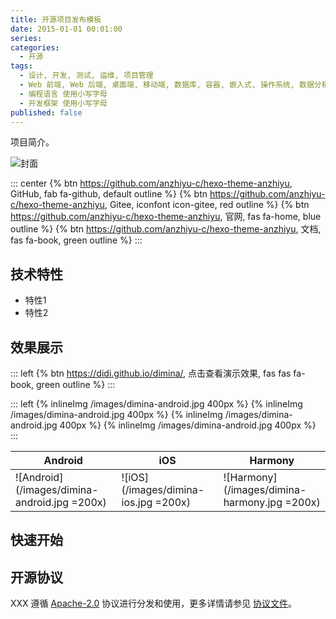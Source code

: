 ```yaml
---
title: 开源项目发布模板
date: 2015-01-01 00:01:00
series: 
categories:
  - 开源
tags:
  - 设计, 开发, 测试, 运维, 项目管理  
  - Web 前端, Web 后端, 桌面端, 移动端, 数据库, 容器, 嵌入式, 操作系统, 数据分析, 人工智能  
  - 编程语言 使用小写字母  
  - 开发框架 使用小写字母  
published: false
---
```


项目简介。

![封面](/assets/image/cover.png)

::: center
{% btn https://github.com/anzhiyu-c/hexo-theme-anzhiyu, GitHub, fab fa-github, default outline %}
{% btn https://github.com/anzhiyu-c/hexo-theme-anzhiyu, Gitee, iconfont icon-gitee, red outline %}
{% btn https://github.com/anzhiyu-c/hexo-theme-anzhiyu, 官网, fas fa-home, blue outline %}
{% btn https://github.com/anzhiyu-c/hexo-theme-anzhiyu, 文档, fas fa-book, green outline %}
:::

## 技术特性

- 特性1
- 特性2

## 效果展示

::: left
{% btn https://didi.github.io/dimina/, 点击查看演示效果, fas fas fa-book, green outline %}
:::

::: left
{% inlineImg /images/dimina-android.jpg 400px %}
{% inlineImg /images/dimina-android.jpg 400px %}
{% inlineImg /images/dimina-android.jpg 400px %}
{% inlineImg /images/dimina-android.jpg 400px %}
:::

| Android | iOS | Harmony |
| --- |  --- |  --- |
| ![Android](/images/dimina-android.jpg =200x) | ![iOS](/images/dimina-ios.jpg =200x) | ![Harmony](/images/dimina-harmony.jpg =200x) |

## 快速开始

## 开源协议

XXX 遵循 [Apache-2.0](//) 协议进行分发和使用，更多详情请参见 [协议文件](//)。
